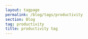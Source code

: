 ```yaml
---
layout: tagpage
permalink: /blog/tags/productivity
section: Blog
tag: productivity
title: productivity tag
---
```

